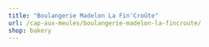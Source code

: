```yaml
---
title: "Boulangerie Madelon La Fin'Croûte"
url: /cap-aux-meules/boulangerie-madelon-la-fincroute/
shop: bakery
---
```

